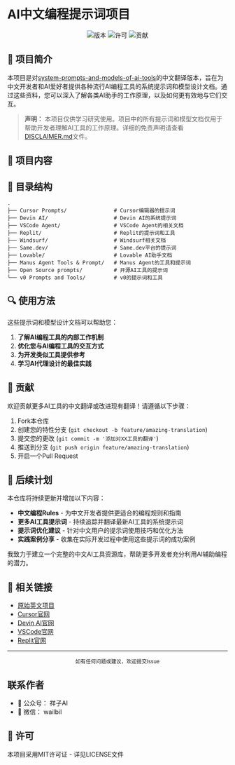 # AI中文编程提示词项目

<div align="center">
  
![版本](https://img.shields.io/badge/版本-1.0.0-blue)
![许可](https://img.shields.io/badge/许可-MIT-green)
![贡献](https://img.shields.io/badge/欢迎-贡献-brightgreen)

</div>

## 📖 项目简介

本项目是对[system-prompts-and-models-of-ai-tools](https://github.com/x1xhlol/system-prompts-and-models-of-ai-tools)的中文翻译版本，旨在为中文开发者和AI爱好者提供各种流行AI编程工具的系统提示词和模型设计文档。通过这些资料，您可以深入了解各类AI助手的工作原理，以及如何更有效地与它们交互。

> **声明：** 本项目仅供学习研究使用。项目中的所有提示词和模型文档仅用于帮助开发者理解AI工具的工作原理。详细的免责声明请查看[DISCLAIMER.md](./DISCLAIMER.md)文件。

## 🚀 项目内容
 

## 📂 目录结构

```
.
├── Cursor Prompts/               # Cursor编辑器的提示词
├── Devin AI/                     # Devin AI的系统提示词
├── VSCode Agent/                 # VSCode Agent的相关文档
├── Replit/                       # Replit的提示词和工具
├── Windsurf/                     # Windsurf相关文档
├── Same.dev/                     # Same.dev平台的提示词
├── Lovable/                      # Lovable AI助手文档
├── Manus Agent Tools & Prompt/   # Manus Agent的工具和提示词
├── Open Source prompts/          # 开源AI工具的提示词
└── v0 Prompts and Tools/         # v0的提示词和工具
```

## 🔍 使用方法

这些提示词和模型设计文档可以帮助您：

1. **了解AI编程工具的内部工作机制**
2. **优化您与AI编程工具的交互方式**
3. **为开发类似工具提供参考**
4. **学习AI代理设计的最佳实践**

## 🤝 贡献

欢迎贡献更多AI工具的中文翻译或改进现有翻译！请遵循以下步骤：

1. Fork本仓库
2. 创建您的特性分支 (`git checkout -b feature/amazing-translation`)
3. 提交您的更改 (`git commit -m '添加对XX工具的翻译'`)
4. 推送到分支 (`git push origin feature/amazing-translation`)
5. 开启一个Pull Request



## 📅 后续计划

本仓库将持续更新并增加以下内容：

- **中文编程Rules** - 为中文开发者提供更适合的编程规则和指南
- **更多AI工具提示词** - 持续追踪并翻译最新AI工具的系统提示词
- **提示词优化建议** - 针对中文用户的提示词使用技巧和优化方法
- **实践案例分享** - 收集在实际开发过程中使用这些提示词的成功案例

我致力于建立一个完整的中文AI工具资源库，帮助更多开发者充分利用AI辅助编程的潜力。

## 🔗 相关链接

- [原始英文项目](https://github.com/x1xhlol/system-prompts-and-models-of-ai-tools)
- [Cursor官网](https://cursor.sh/)
- [Devin AI官网](https://www.cognition.ai/)
- [VSCode官网](https://code.visualstudio.com/)
- [Replit官网](https://replit.com/)

---

<div align="center">
  <sub>如有任何问题或建议，欢迎提交Issue</sub>
</div>

## 联系作者

- 📱 公众号： 祥子AI
- 💬 微信： wailbil

## 📜 许可

本项目采用MIT许可证 - 详见LICENSE文件